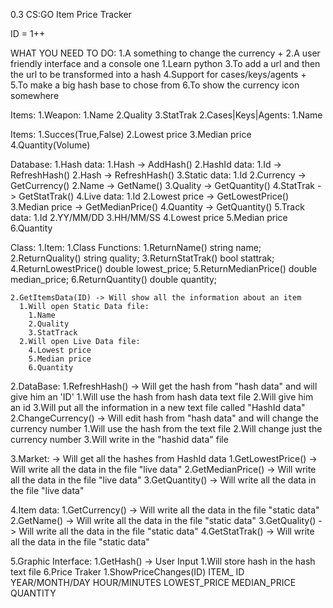 0.3 CS:GO Item Price Tracker

ID = 1++

WHAT YOU NEED TO DO:
 1.A something to change the currency +
 2.A user friendly interface and a console one
   1.Learn python
 3.To add a url and then the url to be transformed into a hash
 4.Support for cases/keys/agents +
 5.To make a big hash base to chose from
 6.To show the currency icon somewhere

Items:
  1.Weapon:
    1.Name
    2.Quality
    3.StatTrak
  2.Cases|Keys|Agents:
    1.Name

Items:
  1.Succes(True,False)
  2.Lowest price
  3.Median price
  4.Quantity(Volume)

Database:
  1.Hash data:
    1.Hash -> AddHash()
  2.HashId data:
    1.Id   -> RefreshHash()
    2.Hash -> RefreshHash()
  3.Static data:
    1.Id
    2.Currency -> GetCurrency()
    2.Name     -> GetName()
    3.Quality  -> GetQuantity()
    4.StatTrak -> GetStatTrak()
  4.Live data:
    1.Id
    2.Lowest price -> GetLowestPrice()
    3.Median price -> GetMedianPrice()
    4.Quantity     -> GetQuantity()
  5.Track data:
    1.Id
    2.YY/MM/DD 
    3.HH/MM/SS
    4.Lowest price
    5.Median price
    6.Quantity

Class:
  1.Item:
    1.Class Functions:
      1.ReturnName()
        string name;
      2.ReturnQuality()
        string quality;
      3.ReturnStatTrak()
        bool stattrak;
      4.ReturnLowestPrice()
        double lowest_price;
      5.ReturnMedianPrice()
        double median_price;
      6.ReturnQuantity()
        double quantity;

    2.GetItemsData(ID) -> Will show all the information about an item
      1.Will open Static Data file:
        1.Name
        2.Quality
        3.StatTrack
      2.Will open Live Data file:
        4.Lowest price
        5.Median price
        6.Quantity

  2.DataBase:
    1.RefreshHash() -> Will get the hash from "hash data" and will give him an 'ID'
      1.Will use the hash from hash data text file
      2.Will give him an id
      3.Will put all the information in a new text file called "HashId data"
    2.ChangeCurrency() -> Will edit hash from "hash data" and will change the currency number 
      1.Will use the hash from the text file
      2.Will change just the currency number
      3.Will write in the "hashid data" file

  3.Market: -> Will get all the hashes from HashId data
    1.GetLowestPrice() -> Will write all the data in the file "live data"
    2.GetMedianPrice() -> Will write all the data in the file "live data"
    3.GetQuantity()    -> Will write all the data in the file "live data"

  4.Item data:
    1.GetCurrency() -> Will write all the data in the file "static data"
    2.GetName()     -> Will write all the data in the file "static data" 
    3.GetQuality()  -> Will write all the data in the file "static data"
    4.GetStatTrak() -> Will write all the data in the file "static data"

  5.Graphic Interface:
    1.GetHash() -> User Input
      1.Will store hash in the hash text file
  6.Price Traker
    1.ShowPriceChanges(ID)
      ITEM_ ID YEAR/MONTH/DAY HOUR/MINUTES LOWEST_PRICE MEDIAN_PRICE QUANTITY








